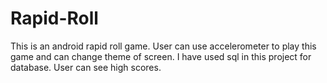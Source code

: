 # Rapid-Roll
This is an android rapid roll game. 
User can use accelerometer to play this game and can change theme of screen. 
I have used sql in this project for database.
User can see high scores.
